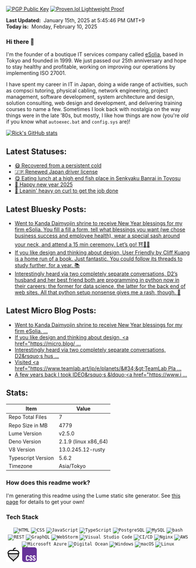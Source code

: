 [![PGP Public Key](https://img.shields.io/badge/PGP-Public_Key-orange?style=flat-square&logo=monkey%20tie)](https://cogley.jp/pgp) [![Proven.lol Lightweight Proof](https://img.shields.io/badge/Proven.lol-Lightweight_Proof-green?style=flat-square&logo=cachet)](https://proven.lol/6265e6)  
  
**Last Updated:**&nbsp; January 15th, 2025 at 5:45:46 PM GMT+9  
**Today is:**&nbsp; Monday, February 10, 2025  

### Hi there 👋

I'm the founder of a boutique IT services company called [eSolia](https://esolia.com), based in Tokyo and founded in 1999. We just passed our 25th anniversary and hope to stay healthy and profitable, working on improving our operations by implementing ISO 27001.  

I have spent my career in IT in Japan, doing a wide range of activities, such as compsci tutoring, physical cabling, network engineering, project management, software development, system architecture and design, solution consulting, web design and development, and delivering training courses to name a few. Sometimes I look back with nostalgia on the way things were in the late ’80s, but mostly, I like how things are now (you're _old_ if you know what `autoexec.bat` and `config.sys` are)! 

[![Rick's GitHub stats](https://github-readme-stats.vercel.app/api?username=rickcogley&show_icons=true&theme=transparent)](https://github.com/anuraghazra/github-readme-stats)

## Latest Statuses:
* [😷 Recovered from a persistent cold](https://rick.status.lol/67a1a389c28bb)
* [🇯🇵 Renewed Japan driver license](https://rick.status.lol/6788c5f4d217e)
* [😋 Eating lunch at a high end fish place in Senkyaku Banrai in Toyosu](https://rick.status.lol/6781e8d4892e8)
* [🎍 Happy new year 2025](https://rick.status.lol/6774f860dcccc)
* [🥌 Leanin&#039; heavy on curl to get the job done](https://rick.status.lol/67504093d5cd6)

## Latest Bluesky Posts:
* [Went to Kanda Daimyojin shrine to receive New Year blessings for my firm eSolia. You fill a fill a form, tell what blessings you want (we chose business success and employee health), wear a special sash around your neck, and attend a 15 min ceremony. Let’s go! ⛩️🙏🏻](https://bsky.app/profile/cogley.jp/post/3lgyx25kmtd22)
* [If you like design and thinking about design, User Friendly by Cliff Kuang is a home run of a book. Just fantastic. You could follow its threads to study further, for a year. 📚](https://bsky.app/profile/cogley.jp/post/3lgactzfckt2g)
* [Interestingly heard via two completely separate conversations, D2’s husband and her best friend both are programming in python now in their careers; the former for data science, the latter for the back end of web sites. All that python setup nonsense gives me a rash, though. 🐍](https://bsky.app/profile/cogley.jp/post/3lg54az2as52b)

## Latest Micro Blog Posts:
* [Went to Kanda Daimyojin shrine to receive New Year blessings for my firm eSolia.  ...](http://rickcogley.micro.blog/2025/01/31/went-to-kanda-daimyojin-shrine.html)
* [If you like design and thinking about design, &lt;a href=&#34;https://micro.blog/ ...](http://rickcogley.micro.blog/2025/01/21/if-you-like-design-and.html)
* [Interestingly heard via two completely separate conversations, D2&amp;rsquo;s hus ...](http://rickcogley.micro.blog/2025/01/20/interestingly-heard-via-two-completely.html)
* [Visited &lt;a href=&#34;https://www.teamlab.art/jp/e/planets/&#34;&gt;TeamLab Pla ...](http://rickcogley.micro.blog/2025/01/16/teamlab-planets-in-toyosu-was.html)
* [A few years back I took IDEO&amp;rsquo;s &amp;ldquo;&lt;a href=&#34;https://www.i ...](http://rickcogley.micro.blog/2025/01/16/a-few-years-back-i.html)

## Stats:

| Item | Value |
| --- | --- |
| Repo Total Files | 7 |
| Repo Size in MB | 4779 |
| Lume Version | v2.5.0 |
| Deno Version | 2.1.9 (linux x86_64) |
| V8 Version | 13.0.245.12-rusty |
| Typescript Version | 5.6.2 |
| Timezone | Asia/Tokyo |

### How does this readme work? 

I'm generating this readme using the Lume static site generator. See [this page](https://rickcogley.github.io/rickcogley/) for details to get your own! 

### Tech Stack

<div align="center">
	<code><img width="30" src="https://user-images.githubusercontent.com/25181517/192158954-f88b5814-d510-4564-b285-dff7d6400dad.png" alt="HTML" title="HTML"/></code>
	<code><img width="30" src="https://user-images.githubusercontent.com/25181517/183898674-75a4a1b1-f960-4ea9-abcb-637170a00a75.png" alt="CSS" title="CSS"/></code>
	<code><img width="30" src="https://user-images.githubusercontent.com/25181517/117447155-6a868a00-af3d-11eb-9cfe-245df15c9f3f.png" alt="JavaScript" title="JavaScript"/></code>
	<code><img width="30" src="https://user-images.githubusercontent.com/25181517/183890598-19a0ac2d-e88a-4005-a8df-1ee36782fde1.png" alt="TypeScript" title="TypeScript"/></code>
	<code><img width="30" src="https://user-images.githubusercontent.com/25181517/117208740-bfb78400-adf5-11eb-97bb-09072b6bedfc.png" alt="PostgreSQL" title="PostgreSQL"/></code>
	<code><img width="30" src="https://user-images.githubusercontent.com/25181517/183896128-ec99105a-ec1a-4d85-b08b-1aa1620b2046.png" alt="MySQL" title="MySQL"/></code>
	<code><img width="30" src="https://user-images.githubusercontent.com/25181517/192158606-7c2ef6bd-6e04-47cf-b5bc-da2797cb5bda.png" alt="bash" title="bash"/></code>
	<code><img width="30" src="https://user-images.githubusercontent.com/25181517/192107858-fe19f043-c502-4009-8c47-476fc89718ad.png" alt="REST" title="REST"/></code>
	<code><img width="30" src="https://user-images.githubusercontent.com/25181517/192107856-aa92c8b1-b615-47c3-9141-ed0d29a90239.png" alt="GraphQL" title="GraphQL"/></code>
	<code><img width="30" src="https://user-images.githubusercontent.com/25181517/192108893-b1eed3c7-b2c4-4e1c-9e9f-c7e83637b33d.png" alt="WebStorm" title="WebStorm"/></code>
	<code><img width="30" src="https://user-images.githubusercontent.com/25181517/192108891-d86b6220-e232-423a-bf5f-90903e6887c3.png" alt="Visual Studio Code" title="Visual Studio Code"/></code>
	<code><img width="30" src="https://user-images.githubusercontent.com/25181517/183868728-b2e11072-00a5-47e2-8a4e-4ebbb2b8c554.png" alt="CI/CD" title="CI/CD"/></code>
	<code><img width="30" src="https://user-images.githubusercontent.com/25181517/183345125-9a7cd2e6-6ad6-436f-8490-44c903bef84c.png" alt="Nginx" title="Nginx"/></code>
	<code><img width="30" src="https://user-images.githubusercontent.com/25181517/183896132-54262f2e-6d98-41e3-8888-e40ab5a17326.png" alt="AWS" title="AWS"/></code>
	<code><img width="30" src="https://user-images.githubusercontent.com/25181517/183911544-95ad6ba7-09bf-4040-ac44-0adafedb9616.png" alt="Microsoft Azure" title="Microsoft Azure"/></code>
	<code><img width="30" src="https://github.com/user-attachments/assets/f3bee16b-3609-489f-9445-d08c0a52468b" alt="Digital Ocean" title="Digital Ocean"/></code>
	<code><img width="30" src="https://user-images.githubusercontent.com/25181517/186884150-05e9ff6d-340e-4802-9533-2c3f02363ee3.png" alt="Windows" title="Windows"/></code>
	<code><img width="30" src="https://user-images.githubusercontent.com/25181517/186884152-ae609cca-8cf1-4175-8d60-1ce1fa078ca2.png" alt="macOS" title="macOS"/></code>
	<code><img width="30" src="https://github.com/marwin1991/profile-technology-icons/assets/76662862/2481dc48-be6b-4ebb-9e8c-3b957efe69fa" alt="Linux" title="Linux"/></code>
</div>

<img src="/_site/icons/phosphor/acorn-duotone.svg" width="40px">
<img src="/_site/css.svg" width="40px">




